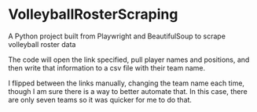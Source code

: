 # VolleyballRosterScraping
A Python project built from Playwright and BeautifulSoup to scrape volleyball roster data

The code will open the link specified, pull player names and positions, and then write that information to a csv file with their team name.

I flipped between the links manually, changing the team name each time, though I am sure there is a way to better automate that. In this case, 
there are only seven teams so it was quicker for me to do that.

